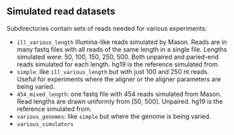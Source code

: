 Simulated read datasets
-----------------------

Subdirectories contain sets of reads needed for various experiments:

* `ill_various_length` Illumina-like reads simulated by Mason.  Reads
  are in many fastq files with all reads of the same length in a
  single file.  Lengths simulated were: 50, 100, 150, 250, 500.  Both
  unpaired and paried-end reads simulated for each length.  hg19 is
  the reference simulated from.
* `simple`: like `ill_various_length` but with just 100 and 250 nt
  reads.  Useful for experiments where the aligner or the aligner
  parameters are being varied.
* `454_mixed_length`: one fastq file with 454 reads simulated from
  Mason.  Read lengths are drawn uniformly from [50, 500].  Unpaired.
  hg19 is the reference simulated from.
* `various_genomes`: like `simple` but where the genome is being varied.
* `various_simulators`
